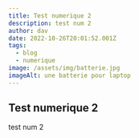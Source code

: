 ```yaml
---
title: Test numerique 2
description: test num 2
author: dav
date: 2022-10-26T20:01:52.001Z
tags:
  - blog
  - numerique
image: /assets/img/batterie.jpg
imageAlt: une batterie pour laptop
---
```

## T﻿est numerique 2

t﻿est num 2